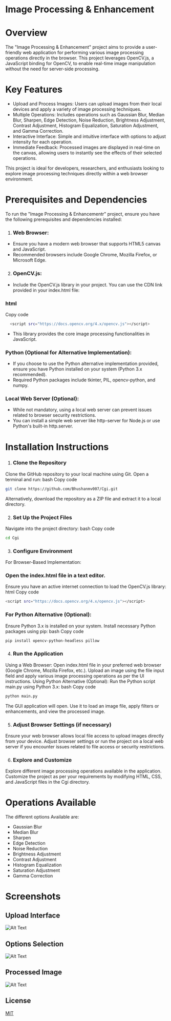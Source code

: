 # Image Processing & Enhancement
# Overview
The "Image Processing & Enhancement" project aims to provide a user-friendly web application for performing various image processing operations directly in the browser. This project leverages OpenCV.js, a JavaScript binding for OpenCV, to enable real-time image manipulation without the need for server-side processing.

# Key Features
* Upload and Process Images: Users can upload images from their local devices and apply a variety of image processing techniques.
* Multiple Operations: Includes operations such as Gaussian Blur, Median Blur, Sharpen, Edge Detection, Noise Reduction, Brightness Adjustment, Contrast Adjustment, Histogram Equalization, Saturation Adjustment, and Gamma Correction.
* Interactive Interface: Simple and intuitive interface with options to adjust intensity for each operation.
* Immediate Feedback: Processed images are displayed in real-time on the canvas, allowing users to instantly see the effects of their selected operations.

This project is ideal for developers, researchers, and enthusiasts looking to explore image processing techniques directly within a web browser environment.
 
# Prerequisites and Dependencies
To run the "Image Processing & Enhancementr" project, ensure you have the following prerequisites and dependencies installed:
1. ### Web Browser:
* Ensure you have a modern web browser that supports HTML5 canvas and JavaScript.
* Recommended browsers include Google Chrome, Mozilla Firefox, or Microsoft Edge.
2. ### OpenCV.js:
* Include the OpenCV.js library in your project. You can use the CDN link provided in your index.html file:
### html
Copy code
```bash
  <script src="https://docs.opencv.org/4.x/opencv.js"></script>
```
- This library provides the core image processing functionalities in JavaScript.
 ### Python (Optional for Alternative Implementation):
- If you choose to use the Python alternative implementation provided, ensure you have Python installed on your system (Python 3.x recommended).
- Required Python packages include tkinter, PIL, opencv-python, and numpy.
### Local Web Server (Optional):
* While not mandatory, using a local web server can prevent issues related to browser security restrictions.
* You can install a simple web server like http-server for Node.js or use Python's built-in http.server.

# Installation Instructions

1. ### Clone the Repository
Clone the GitHub repository to your local machine using Git. Open a terminal and run:
bash
Copy code


```bash
git clone https://github.com/Bhushanmv007/Cgi.git
```

Alternatively, download the repository as a ZIP file and extract it to a local directory.

2. ### Set Up the Project Files
Navigate into the project directory:
bash
Copy code
```bash
cd Cgi
```
3. ### Configure Environment
For Browser-Based Implementation:
### Open the index.html file in a text editor.
Ensure you have an active internet connection to load the OpenCV.js library:
html
Copy code
```bash
<script src="https://docs.opencv.org/4.x/opencv.js"></script>
```

### For Python Alternative (Optional):
Ensure Python 3.x is installed on your system.
Install necessary Python packages using pip:
bash
Copy code
```bash
pip install opencv-python-headless pillow
```

4. ### Run the Application
Using a Web Browser:
Open index.html file in your preferred web browser (Google Chrome, Mozilla Firefox, etc.).
Upload an image using the file input field and apply various image processing operations as per the UI instructions.
Using Python Alternative (Optional):
Run the Python script main.py using Python 3.x:
bash
Copy code
```bash
python main.py
```

The GUI application will open. Use it to load an image file, apply filters or enhancements, and view the processed image.

5. ### Adjust Browser Settings (if necessary)
Ensure your web browser allows local file access to upload images directly from your device.
Adjust browser settings or run the project on a local web server if you encounter issues related to file access or security restrictions.

6. ### Explore and Customize
Explore different image processing operations available in the application.
Customize the project as per your requirements by modifying HTML, CSS, and JavaScript files in the Cgi directory.

# Operations Available
The different options Available are:
* Gaussian Blur
* Median Blur
* Sharpen
* Edge Detection
* Noise Reduction
* Brightness Adjustment
* Contrast Adjustment
* Histogram Equalization
* Saturation Adjustment
* Gamma Correction

# Screenshots

## Upload Interface
![Alt Text](https://github.com/Bhushanmv007/Cgi/blob/master/pictures/interface.png?raw=true)

## Options Selection
![Alt Text](https://github.com/Bhushanmv007/Cgi/blob/master/pictures/operations.png?raw=true)

## Processed Image
![Alt Text](https://github.com/Bhushanmv007/Cgi/blob/master/pictures/processed%20img.png?raw=true)
## License

[MIT](https://github.com/Bhushanmv007/Cgi/blob/master/LICENSE.md)

